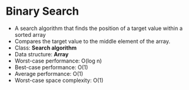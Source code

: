 # Binary Search

- A search algorithm that finds the position of a target value within a sorted array
- Compares the target value to the middle element of the array.
- Class: **Search algorithm**
- Data structure: **Array**
- Worst-case performance: O(log n)
- Best-case performance: O(1)
- Average performance: O(1)
- Worst-case space complexity: O(1)

